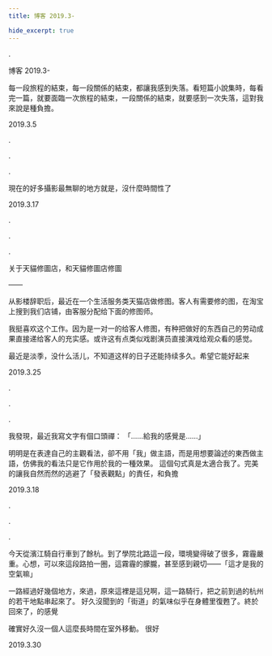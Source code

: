 ```yaml
---
title: 博客 2019.3-

hide_excerpt: true
---
```


.

<!--more-->

博客 2019.3-

每一段旅程的結束，每一段關係的結束，都讓我感到失落。看短篇小說集時，每看完一篇，就要面臨一次旅程的結束，一段關係的結束，就要感到一次失落，這對我來說是種負擔。

2019.3.5

.

.

.

現在的好多攝影最無聊的地方就是，沒什麼時間性了

2019.3.17

.

.

.

关于天貓修圖店，和天貓修圖店修圖

——

从影楼辞职后，最近在一个生活服务类天猫店做修图。客人有需要修的图，在淘宝上搜到我们店铺，由客服分配给下面的修图师。

我挺喜欢这个工作。因为是一对一的给客人修图，有种把做好的东西自己的劳动成果直接递给客人的充实感。或许这有点类似戏剧演员直接演戏给观众看的感觉。

最近是淡季，没什么活儿，不知道这样的日子还能持续多久。希望它能好起来

2019.3.25

.

.

.

我發現，最近我寫文字有個口頭禪：
「……給我的感覺是……」

明明是在表達自己的主觀看法，卻不用「我」做主語，而是用想要論述的東西做主語，仿佛我的看法只是它作用於我的一種效果。
這個句式真是太適合我了。完美的讓我自然而然的逃避了「發表觀點」的責任，和負擔

2019.3.18

.

.

.

今天從濱江騎自行車到了餘杭。到了學院北路這一段，環境變得破了很多，霧霾嚴重。心想，可以來這段路拍一圈，這霧霾的朦朧，甚至感到親切——「這才是我的空氣嘛」

一路經過好幾個地方，來過，原來這裡是這兒啊，這一路騎行，把之前到過的杭州的若干地點串起來了。
好久沒聞到的「街道」的氣味似乎在身體里復甦了。終於回來了，的感覺

確實好久沒一個人這麼長時間在室外移動。
很好

2019.3.30